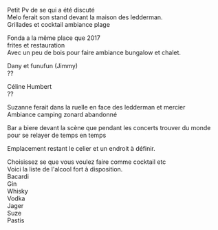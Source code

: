 Petit Pv de se qui a été discuté  
Melo ferait son stand devant la maison des ledderman.  
Grillades et cocktail ambiance plage 

Fonda a la même place que 2017  
frites et restauration  
Avec un peu de bois pour faire ambiance bungalow et chalet.

Dany et funufun (Jimmy)  
??

Céline Humbert  
??

Suzanne ferait dans la ruelle en face des ledderman et mercier  
Ambiance camping zonard abandonné 

Bar a biere devant la scène que pendant les concerts trouver du monde pour se relayer de temps en temps 

Emplacement restant le celier et un endroit à définir. 

Choisissez se que vous voulez faire comme cocktail etc  
Voici la liste de l'alcool fort à disposition.  
Bacardi  
Gin  
Whisky  
Vodka  
Jager  
Suze  
Pastis